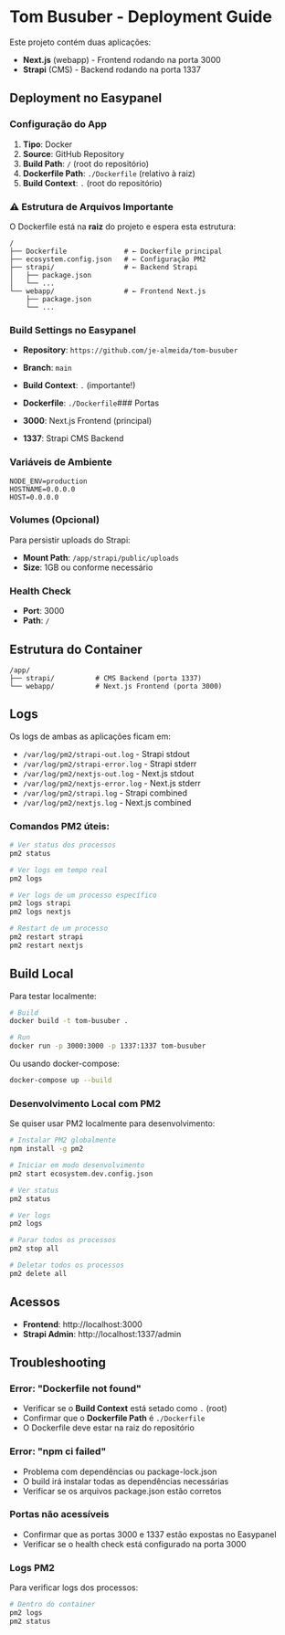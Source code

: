 # Tom Busuber - Deployment Guide

Este projeto contém duas aplicações:

- **Next.js** (webapp) - Frontend rodando na porta 3000
- **Strapi** (CMS) - Backend rodando na porta 1337

## Deployment no Easypanel

### Configuração do App

1. **Tipo**: Docker
2. **Source**: GitHub Repository 
3. **Build Path**: `/` (root do repositório)
4. **Dockerfile Path**: `./Dockerfile` (relativo à raiz)
5. **Build Context**: `.` (root do repositório)

### ⚠️ Estrutura de Arquivos Importante

O Dockerfile está na **raiz** do projeto e espera esta estrutura:
```
/
├── Dockerfile              # ← Dockerfile principal
├── ecosystem.config.json   # ← Configuração PM2
├── strapi/                 # ← Backend Strapi
│   ├── package.json
│   └── ...
└── webapp/                 # ← Frontend Next.js
    ├── package.json
    └── ...
```

### Build Settings no Easypanel

- **Repository**: `https://github.com/je-almeida/tom-busuber`
- **Branch**: `main`
- **Build Context**: `.` (importante!)
- **Dockerfile**: `./Dockerfile`### Portas

- **3000**: Next.js Frontend (principal)
- **1337**: Strapi CMS Backend

### Variáveis de Ambiente

```env
NODE_ENV=production
HOSTNAME=0.0.0.0
HOST=0.0.0.0
```

### Volumes (Opcional)

Para persistir uploads do Strapi:

- **Mount Path**: `/app/strapi/public/uploads`
- **Size**: 1GB ou conforme necessário

### Health Check

- **Port**: 3000
- **Path**: `/`

## Estrutura do Container

```
/app/
├── strapi/          # CMS Backend (porta 1337)
└── webapp/          # Next.js Frontend (porta 3000)
```

## Logs

Os logs de ambas as aplicações ficam em:

- `/var/log/pm2/strapi-out.log` - Strapi stdout
- `/var/log/pm2/strapi-error.log` - Strapi stderr
- `/var/log/pm2/nextjs-out.log` - Next.js stdout
- `/var/log/pm2/nextjs-error.log` - Next.js stderr
- `/var/log/pm2/strapi.log` - Strapi combined
- `/var/log/pm2/nextjs.log` - Next.js combined

### Comandos PM2 úteis:

```bash
# Ver status dos processos
pm2 status

# Ver logs em tempo real
pm2 logs

# Ver logs de um processo específico
pm2 logs strapi
pm2 logs nextjs

# Restart de um processo
pm2 restart strapi
pm2 restart nextjs
```

## Build Local

Para testar localmente:

```bash
# Build
docker build -t tom-busuber .

# Run
docker run -p 3000:3000 -p 1337:1337 tom-busuber
```

Ou usando docker-compose:

```bash
docker-compose up --build
```

### Desenvolvimento Local com PM2

Se quiser usar PM2 localmente para desenvolvimento:

```bash
# Instalar PM2 globalmente
npm install -g pm2

# Iniciar em modo desenvolvimento
pm2 start ecosystem.dev.config.json

# Ver status
pm2 status

# Ver logs
pm2 logs

# Parar todos os processos
pm2 stop all

# Deletar todos os processos
pm2 delete all
```

## Acessos

- **Frontend**: http://localhost:3000
- **Strapi Admin**: http://localhost:1337/admin

## Troubleshooting

### Error: "Dockerfile not found"
- Verificar se o **Build Context** está setado como `.` (root)
- Confirmar que o **Dockerfile Path** é `./Dockerfile`
- O Dockerfile deve estar na raiz do repositório

### Error: "npm ci failed" 
- Problema com dependências ou package-lock.json
- O build irá instalar todas as dependências necessárias
- Verificar se os arquivos package.json estão corretos

### Portas não acessíveis
- Confirmar que as portas 3000 e 1337 estão expostas no Easypanel
- Verificar se o health check está configurado na porta 3000

### Logs PM2
Para verificar logs dos processos:
```bash
# Dentro do container
pm2 logs
pm2 status
```

